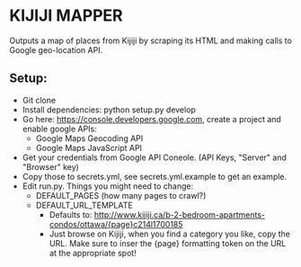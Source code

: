 # KIJIJI MAPPER

Outputs a map of places from Kijiji by scraping its HTML and making calls to Google geo-location API.

## Setup:

* Git clone
* Install dependencies: python setup.py develop
* Go here: https://console.developers.google.com, create a project and enable google APIs:
  * Google Maps Geocoding API
  * Google Maps JavaScript API
* Get your credentials from Google API Coneole. (API Keys, "Server" and "Browser" key)
* Copy those to secrets.yml, see secrets.yml.example to get an example.
* Edit run.py. Things you might need to change:
  * DEFAULT_PAGES (how many pages to crawl?)
  * DEFAULT_URL_TEMPLATE
    * Defaults to: http://www.kijiji.ca/b-2-bedroom-apartments-condos/ottawa/{page}c214l1700185
    * Just browse on Kijiji, when you find a category you like, copy the URL. Make sure to inser the {page} formatting token on the URL at the appropriate spot!
